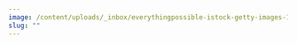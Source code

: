 ```yaml
---
image: /content/uploads/_inbox/everythingpossible-istock-getty-images-1370929429.png
slug: ""
---
```

